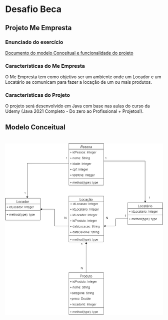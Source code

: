 # Desafio Beca

## Projeto Me Empresta

### Enunciado do exercício

[Documento do modelo Conceitual e funcionalidade do projeto](https://docs.google.com/document/d/1scjjxm2n62pKSq-KBQHc4zVxqn4vyP3tV4fbKiTe1Ow/edit?usp=sharing)

### Características do Me Empresta

O Me Empresta tem como objetivo ser um ambiente onde um Locador e um Locatário se comunicam para fazer a locação de um ou mais produtos.

### Características do Projeto

O projeto será desenvolvido em Java com base nas aulas do curso da Udemy  (Java 2021 Completo - Do zero ao Profissional + Projetos!).

## Modelo Conceitual

![MeEmpresta.drawio](https://github.com/JefersonEGomes/becaDesafioJeferson/blob/develop/MeEmpresta.drawio.png)
=======
